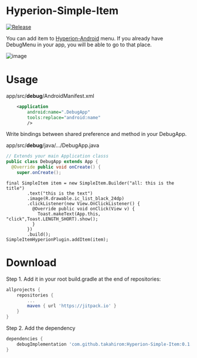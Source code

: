 # Hyperion-Simple-Item
[![Release](https://jitpack.io/v/takahirom/Hyperion-Simple-Item.svg)](https://jitpack.io/#takahirom/Hyperion-Simple-Item)

You can add item to [Hyperion-Android](https://github.com/willowtreeapps/Hyperion-Android) menu.
If you already have DebugMenu in your app, you will be able to go to that place.

![image](https://user-images.githubusercontent.com/1386930/38453561-76809eb8-3a92-11e8-827f-07124953caeb.png)


# Usage

app/src/**debug**/AndroidManifest.xml

```xml
    <application
        android:name=".DebugApp"
        tools:replace="android:name"
        />
```


Write bindings between shared preference and method in your DebugApp.

app/src/**debug**/java/.../DebugApp.java

```java
// Extends your main Application classs
public class DebugApp extends App {
  @Override public void onCreate() {
    super.onCreate();
```


```
final SimpleItem item = new SimpleItem.Builder("all: this is the title")
        .text("this is the text")
        .image(R.drawable.ic_list_black_24dp)
        .clickListener(new View.OnClickListener() {
          @Override public void onClick(View v) {
            Toast.makeText(App.this, "click",Toast.LENGTH_SHORT).show();
          }
        })
        .build();
SimpleItemHyperionPlugin.addItem(item);
```

# Download
Step 1. Add it in your root build.gradle at the end of repositories:

```groovy
allprojects {
    repositories {
        ...
        maven { url 'https://jitpack.io' }
    }
}
```

Step 2. Add the dependency

```groovy
dependencies {
    debugImplementation 'com.github.takahirom:Hyperion-Simple-Item:0.1.0'
}
```
